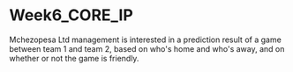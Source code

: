 # Week6_CORE_IP
Mchezopesa Ltd management is interested in a prediction result of a game between team 1 and team 2, based on who's home and who's away, and on whether or not the game is friendly.
